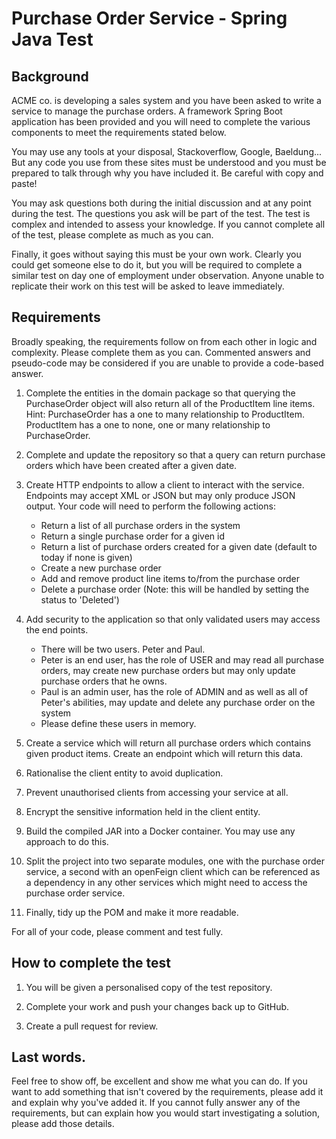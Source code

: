 # Purchase Order Service - Spring Java Test

## Background 

ACME co. is developing a sales system and you have been asked to write a service to manage the purchase orders.  A framework Spring Boot application has been provided and you will need to complete the various components to meet the requirements stated below.

You may use any tools at your disposal, Stackoverflow, Google, Baeldung... But any code you use from these sites must be understood and you must be prepared to talk through why you have included it.  Be careful with copy and paste!

You may ask questions both during the initial discussion and at any point during the test.  The questions you ask will be part of the test.  The test is complex and intended to assess your knowledge.  If you cannot complete all of the test, please complete as much as you can.

Finally, it goes without saying this must be your own work.  Clearly you could get someone else to do it, but you will be required to complete a similar test on day one of employment under observation. Anyone unable to replicate their work on this test will be asked to leave immediately.


## Requirements

Broadly speaking, the requirements follow on from each other in logic and complexity.  Please complete them as you can.  Commented answers and pseudo-code may be considered if you are unable to provide a code-based answer.


1. Complete the entities in the domain package so that querying the PurchaseOrder object will also return all of the ProductItem line items.  Hint: PurchaseOrder has a one to many relationship to ProductItem.  ProductItem has a one to none, one or many relationship to PurchaseOrder.


2. Complete and update the repository so that a query can return purchase orders which have been created after a given date.


3. Create HTTP endpoints to allow a client to interact with the service.  Endpoints may accept XML or JSON but may only produce JSON output. Your code will need to perform the following actions:
    * Return a list of all purchase orders in the system
    * Return a single purchase order for a given id
    * Return a list of purchase orders created for a given date (default to today if none is given)
    * Create a new purchase order
    * Add and remove product line items to/from the purchase order
    * Delete a purchase order (Note: this will be handled by setting the status to 'Deleted')


4. Add security to the application so that only validated users may access the end points.  
    * There will be two users.  Peter and Paul.  
    * Peter is an end user, has the role of USER and may read all purchase orders, may create new purchase orders but may only update purchase orders that he owns.  
    * Paul is an admin user, has the role of ADMIN and as well as all of Peter's abilities, may update and delete any purchase order on the system
    * Please define these users in memory.

 
5. Create a service which will return all purchase orders which contains given product items.  Create an endpoint which will return this data.


6. Rationalise the client entity to avoid duplication.


7. Prevent unauthorised clients from accessing your service at all.


8. Encrypt the sensitive information held in the client entity.


9. Build the compiled JAR into a Docker container.  You may use any approach to do this.


11. Split the project into two separate modules, one with the purchase order service, a second with an openFeign client which can be referenced as a dependency in any other services which might need to access the purchase order service.


11. Finally, tidy up the POM and make it more readable.


For all of your code, please comment and test fully.


## How to complete the test

1. You will be given a personalised copy of the test repository.


2. Complete your work and push your changes back up to GitHub.


3. Create a pull request for review.


## Last words.

Feel free to show off, be excellent and show me what you can do.  If you want to add something that isn't covered by the requirements, please add it and explain why you've added it.  If you cannot fully answer any of the requirements, but can explain how you would start investigating a solution, please add those details.
